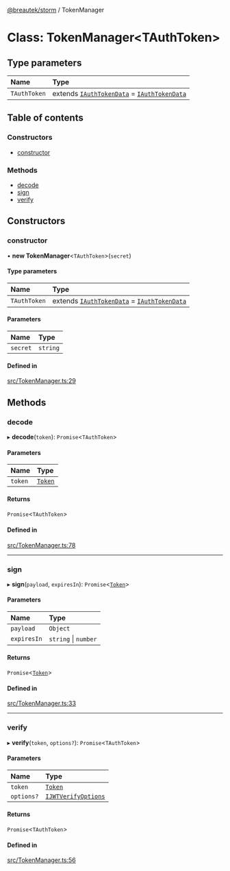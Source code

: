[@breautek/storm](../README.md) / TokenManager

# Class: TokenManager<TAuthToken\>

## Type parameters

| Name | Type |
| :------ | :------ |
| `TAuthToken` | extends [`IAuthTokenData`](../interfaces/IAuthTokenData.md) = [`IAuthTokenData`](../interfaces/IAuthTokenData.md) |

## Table of contents

### Constructors

- [constructor](TokenManager.md#constructor)

### Methods

- [decode](TokenManager.md#decode)
- [sign](TokenManager.md#sign)
- [verify](TokenManager.md#verify)

## Constructors

### constructor

• **new TokenManager**<`TAuthToken`\>(`secret`)

#### Type parameters

| Name | Type |
| :------ | :------ |
| `TAuthToken` | extends [`IAuthTokenData`](../interfaces/IAuthTokenData.md) = [`IAuthTokenData`](../interfaces/IAuthTokenData.md) |

#### Parameters

| Name | Type |
| :------ | :------ |
| `secret` | `string` |

#### Defined in

[src/TokenManager.ts:29](https://github.com/breautek/storm/blob/f198938/src/TokenManager.ts#L29)

## Methods

### decode

▸ **decode**(`token`): `Promise`<`TAuthToken`\>

#### Parameters

| Name | Type |
| :------ | :------ |
| `token` | [`Token`](Token.md) |

#### Returns

`Promise`<`TAuthToken`\>

#### Defined in

[src/TokenManager.ts:78](https://github.com/breautek/storm/blob/f198938/src/TokenManager.ts#L78)

___

### sign

▸ **sign**(`payload`, `expiresIn`): `Promise`<[`Token`](Token.md)\>

#### Parameters

| Name | Type |
| :------ | :------ |
| `payload` | `Object` |
| `expiresIn` | `string` \| `number` |

#### Returns

`Promise`<[`Token`](Token.md)\>

#### Defined in

[src/TokenManager.ts:33](https://github.com/breautek/storm/blob/f198938/src/TokenManager.ts#L33)

___

### verify

▸ **verify**(`token`, `options?`): `Promise`<`TAuthToken`\>

#### Parameters

| Name | Type |
| :------ | :------ |
| `token` | [`Token`](Token.md) |
| `options?` | [`IJWTVerifyOptions`](../interfaces/IJWTVerifyOptions.md) |

#### Returns

`Promise`<`TAuthToken`\>

#### Defined in

[src/TokenManager.ts:56](https://github.com/breautek/storm/blob/f198938/src/TokenManager.ts#L56)
